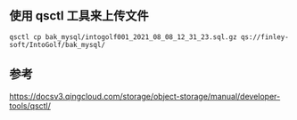 ## 使用 qsctl 工具来上传文件
`qsctl cp bak_mysql/intogolf001_2021_08_08_12_31_23.sql.gz qs://finley-soft/IntoGolf/bak_mysql/`

## 参考
https://docsv3.qingcloud.com/storage/object-storage/manual/developer-tools/qsctl/

